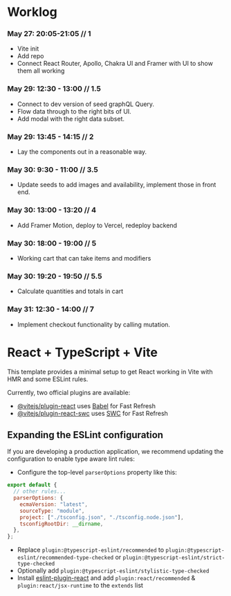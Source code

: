 # Worklog

### May 27: 20:05-21:05 // 1

- Vite init
- Add repo
- Connect React Router, Apollo, Chakra UI and Framer with UI to show them all working

### May 29: 12:30 - 13:00 // 1.5

- Connect to dev version of seed graphQL Query.
- Flow data through to the right bits of UI.
- Add modal with the right data subset.

### May 29: 13:45 - 14:15 // 2

- Lay the components out in a reasonable way.

### May 30: 9:30 - 11:00 // 3.5

- Update seeds to add images and availability, implement those in front end.

### May 30: 13:00 - 13:20 // 4

- Add Framer Motion, deploy to Vercel, redeploy backend

### May 30: 18:00 - 19:00 // 5

- Working cart that can take items and modifiers

### May 30: 19:20 - 19:50 // 5.5

- Calculate quantities and totals in cart

### May 31: 12:30 - 14:00 // 7

- Implement checkout functionality by calling mutation.

# React + TypeScript + Vite

This template provides a minimal setup to get React working in Vite with HMR and some ESLint rules.

Currently, two official plugins are available:

- [@vitejs/plugin-react](https://github.com/vitejs/vite-plugin-react/blob/main/packages/plugin-react/README.md) uses [Babel](https://babeljs.io/) for Fast Refresh
- [@vitejs/plugin-react-swc](https://github.com/vitejs/vite-plugin-react-swc) uses [SWC](https://swc.rs/) for Fast Refresh

## Expanding the ESLint configuration

If you are developing a production application, we recommend updating the configuration to enable type aware lint rules:

- Configure the top-level `parserOptions` property like this:

```js
export default {
  // other rules...
  parserOptions: {
    ecmaVersion: "latest",
    sourceType: "module",
    project: ["./tsconfig.json", "./tsconfig.node.json"],
    tsconfigRootDir: __dirname,
  },
};
```

- Replace `plugin:@typescript-eslint/recommended` to `plugin:@typescript-eslint/recommended-type-checked` or `plugin:@typescript-eslint/strict-type-checked`
- Optionally add `plugin:@typescript-eslint/stylistic-type-checked`
- Install [eslint-plugin-react](https://github.com/jsx-eslint/eslint-plugin-react) and add `plugin:react/recommended` & `plugin:react/jsx-runtime` to the `extends` list
